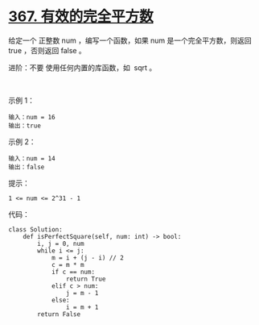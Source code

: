 # [367. 有效的完全平方数](https://leetcode.cn/problems/valid-perfect-square/)

给定一个 正整数 num ，编写一个函数，如果 num 是一个完全平方数，则返回 true ，否则返回 false 。

进阶：不要 使用任何内置的库函数，如  sqrt 。

 

示例 1：
```
输入：num = 16
输出：true
```
示例 2：
```
输入：num = 14
输出：false
```

提示：
```
1 <= num <= 2^31 - 1
```

代码：
```python3
class Solution:
    def isPerfectSquare(self, num: int) -> bool:
        i, j = 0, num
        while i <= j:
            m = i + (j - i) // 2
            c = m * m
            if c == num:
                return True
            elif c > num:
                j = m - 1
            else:
                i = m + 1
        return False
```